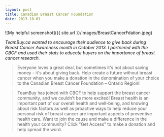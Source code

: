 ```yaml
---
layout: post
title: Canadian Breast Cancer Foundation
date: 2013-10-01
---
```


![My helpful screenshot]({{ site.url }}/images/BreastCancerFdation.jpeg)

*TeamBuy.ca wanted to encourage their audience to give back during Breast Cancer Awareness month in October 2013. I partnered with the CBCF and used their stats to educate buyers on the importance of breast cancer research.*


> Everyone loves a great deal, but sometimes it's not about saving money - it's about giving back. Help create a future without breast cancer when you make a donation in the denomination of your choice to the Canadian Breast Cancer Foundation – Ontario Region!

> TeamBuy has joined with CBCF to help support the breast cancer community, and we couldn’t be more excited! Breast health is an important part of our overall health and well-being, and knowing about risk factors as well as proactive ways to help reduce your personal risk of breast cancer are important aspects of preventive health care. Want to join the cause and make a difference in the health your community? Click "Get Access" to make a donation and help spread the word.

